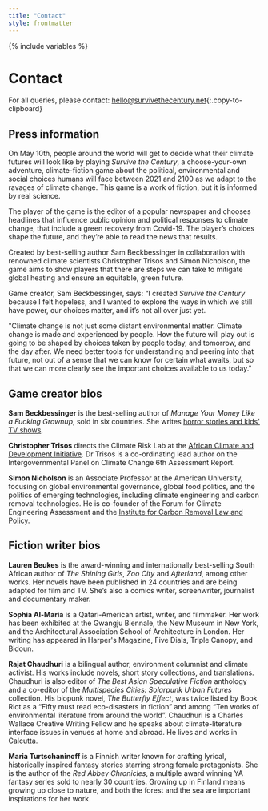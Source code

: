 ```yaml
---
title: "Contact"
style: frontmatter
---
```


{% include variables %}

# Contact

For all queries, please contact: [hello@survivethecentury.net](mailto:hello@survivethecentury.net){:.copy-to-clipboard}

## Press information

On May 10th, people around the world will get to decide what their climate futures will look like by playing *Survive the Century*, a choose-your-own adventure, climate-fiction game about the political, environmental and social choices humans will face between 2021 and 2100 as we adapt to the ravages of climate change. This game is a work of fiction, but it is informed by real science.

The player of the game is the editor of a popular newspaper and chooses headlines that influence public opinion and political responses to climate change, that include a green recovery from Covid-19. The player’s choices shape the future, and they’re able to read the news that results.

Created by best-selling author Sam Beckbessinger in collaboration with renowned climate scientists Christopher Trisos and Simon Nicholson, the game aims to show players that there are steps we can take to mitigate global heating and ensure an equitable, green future.

Game creator, Sam Beckbessinger, says:  “I created *Survive the Century* because I felt hopeless, and I wanted to explore the ways in which we still have power, our choices matter, and it’s not all over just yet.

"Climate change is not just some distant environmental matter. Climate change is made and experienced by people. How the future will play out is going to be shaped by choices taken by people today, and tomorrow, and the day after. We need better tools for understanding and peering into that future, not out of a sense that we can know for certain what awaits, but so that we can more clearly see the important choices available to us today."

## Game creator bios

**Sam Beckbessinger** is the best-selling author of *Manage Your Money Like a Fucking Grownup*, sold in six countries. She writes [horror stories and kids' TV shows](https://sambeckbessinger.com/).

**Christopher Trisos** directs the Climate Risk Lab at the [African Climate and Development Initiative](http://www.acdi.uct.ac.za/). Dr Trisos is a co-ordinating lead author on the Intergovernmental Panel on Climate Change 6th Assessment Report. 

**Simon Nicholson** is an Associate Professor at the American University, focusing on global environmental governance, global food politics, and the politics of emerging technologies, including climate engineering and carbon removal technologies. He is co-founder of the Forum for Climate Engineering Assessment and the [Institute for Carbon Removal Law and Policy](https://www.american.edu/sis/centers/carbon-removal/).

## Fiction writer bios

**Lauren Beukes** is the award-winning and internationally best-selling South African author of *The Shining Girls*, *Zoo City* and *Afterland*, among other works. Her novels have been published in 24 countries and are being adapted for film and TV. She’s also a comics writer, screenwriter, journalist and documentary maker.

**Sophia Al-Maria** is a Qatari-American artist, writer, and filmmaker. Her work has been exhibited at the Gwangju Biennale, the New Museum in New York, and the Architectural Association School of Architecture in London. Her writing has appeared in Harper's Magazine, Five Dials, Triple Canopy, and Bidoun.

**Rajat Chaudhuri** is a bilingual author, environment columnist and climate activist. His works include novels, short story collections, and translations. Chaudhuri is also editor of *The Best Asian Speculative Fiction* anthology and a co-editor of the *Multispecies Cities: Solarpunk Urban Futures* collection. His biopunk novel, *The Butterfly Effect*, was twice listed by Book Riot as a “Fifty must read eco-disasters in fiction” and among “Ten works of environmental literature from around the world”. Chaudhuri is a Charles Wallace Creative Writing Fellow and he speaks about climate-literature interface issues in venues at home and abroad. He lives and works in Calcutta.

**Maria Turtschaninoff** is a Finnish writer known for crafting lyrical, historically inspired fantasy stories starring strong female protagonists. She is the author of the *Red Abbey Chronicles*, a multiple award winning YA fantasy series sold to nearly 30 countries. Growing up in Finland means growing up close to nature, and both the forest and the sea are important inspirations for her work.
